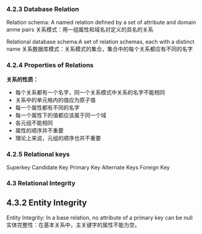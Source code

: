 ### 4.2.3 Database Relation
Relation schema: A named relation defined by a set of attribute and domain anme pairs
关系模式：用一组属性和域名对定义的具名的关系

Relational database schema:A set of relation schemas, each with a distinct name
关系数据库模式：关系模式的集合，集合中的每个关系都应有不同的名字

### 4.2.4 Properties of Relations
**关系的性质：**
- 每个关系都有一个名字，同一个关系模式中关系的名字不能相同
- 关系中的单元格内的值应为原子值
- 每一个属性都有不同的名字
- 每一个属性下的值都应该属于同一个域
- 各元组不能相同
- 属性的顺序并不重要
- 理论上来说，元组的顺序也并不重要

### 4.2.5 Relational keys
Superkey
Candidate Key
Primary Key
Alternate Keys
Foreign Key

### 4.3 Relational Integrity

## 4.3.2 Entity Integrity
Entity Integrity: In a base relation, no attribute of a primary key can be null
实体完整性：在基本关系中，主关键字的属性不能为空。